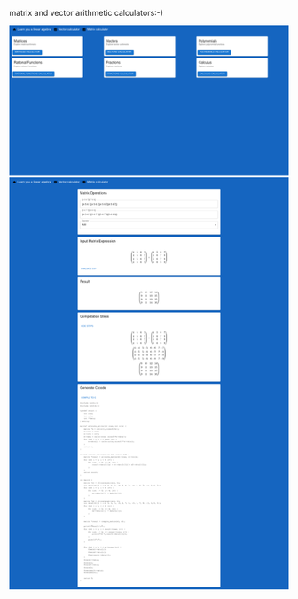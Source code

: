 matrix and vector arithmetic calculators:-)

![linear algebra calculator](docs/home.png)
![matrix](docs/v2matrix.png)